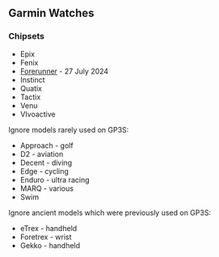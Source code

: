 ## Garmin Watches

### Chipsets

- Epix
- Fenix
- [Forerunner](forerunner.md) - 27 July 2024
- Instinct
- Quatix
- Tactix
- Venu
- VIvoactive

Ignore models rarely used on GP3S:

- Approach - golf
- D2 - aviation
- Decent - diving
- Edge - cycling
- Enduro - ultra racing
- MARQ - various
- Swim

Ignore ancient models which were previously used on GP3S:

- eTrex - handheld
- Foretrex - wrist
- Gekko - handheld
